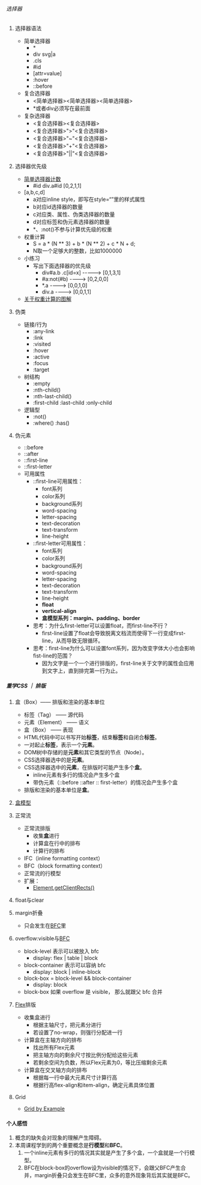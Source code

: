 ###### 选择器

1. 选择器语法
    * 简单选择器
        * \*
        * div svg|a
        * .cls
        * #id
        * [attr=value]
        * :hover
        * ::before
    * 复合选择器
        * <简单选择器><简单选择器><简单选择器>
        * *或者div必须写在最前面
    * 复杂选择器
        * <复合选择器><sp><复合选择器>
        * <复合选择器>">"<复合选择器>
        * <复合选择器>"~"<复合选择器>
        * <复合选择器>"+"<复合选择器>
        * <复合选择器>"||"<复合选择器>

2. 选择器优先级
    * [简单选择器计数](https://drafts.csswg.org/selectors-3/#specificity)
        * #id div.a#id    [0,2,1,1]
    * [a,b,c,d]
        * a对应inline style，即写在style=“”里的样式属性
        * b对应id选择器的数量
        * c对应类、属性、伪类选择器的数量
        * d对应标签和伪元素选择器的数量
        * *、:not()不参与计算优先级的权重
    * 权重计算
        * S = a * (N ** 3) + b * (N ** 2) + c * N + d;
        * N取一个足够大的整数，比如1000000
    * 小练习
        * 写出下面选择器的优先级
            * div#a.b .c[id=x] -----> [0,1,3,1]
            * #a:not(#b) ----> [0,2,0,0]
            * *.a ----> [0,0,1,0]
            * div.a ----> [0,0,1,1]
    * [关于权重计算的图解](https://specifishity.com/)

3. 伪类
    * 链接/行为
        * :any-link
        * :link
        * :visited
        * :hover
        * :active
        * :focus
        * :target
    * 树结构
        * :empty
        * :nth-child()
        * :nth-last-child()
        * :first-child :last-child :only-child
    * 逻辑型
        * :not()
        * :where() :has()

4. 伪元素
    * ::before
    * ::after
    * ::first-line
    * ::first-letter
    * 可用属性
        * ::first-line可用属性：
            * font系列
            * color系列
            * background系列
            * word-spacing
            * letter-spacing
            * text-decoration
            * text-transform
            * line-height
        * ::first-letter可用属性：
            * font系列
            * color系列
            * background系列
            * word-spacing
            * letter-spacing
            * text-decoration
            * text-transform
            * line-height
            * **float**
            * **vertical-align**
            * **盒模型系列：margin、padding、border**
        * 思考：为什么first-letter可以设置float，而first-line不行？
            * first-line设置了float会导致脱离文档流而使得下一行变成first-line，从而导致无限循环。
        * 思考：first-line为什么可以设置font系列，因为改变字体大小也会影响fist-line的范围？
            * 因为文字是一个一个进行排版的，first-line关于文字的属性会应用到文字上，直到排完第一行为止。


##### 重学CSS ｜ 排版

1. 盒（Box）—— 排版和渲染的基本单位
    * 标签（Tag） —— 源代码
    * 元素（Element） —— 语义
    * 盒（Box） —— 表现
    * HTML代码中可以书写开始**标签**，结束**标签**和自闭合**标签**。
    * 一对起止**标签**，表示一个**元素**。
    * DOM树中存储的是**元素**和其它类型的节点（Node）。
    * CSS选择器选中的是**元素**。
    * CSS选择器选中的**元素**，在排版时可能产生多个**盒**。
        * inline元素有多行的情况会产生多个盒
        * 带伪元素（::before ::after :: first-letter）的情况会产生多个盒
    * 排版和渲染的基本单位是**盒**。

2. [盒模型](https://developer.mozilla.org/en-US/docs/Learn/CSS/Building_blocks/The_box_model)

3. 正常流
    * 正常流排版
        * 收集**盒**进行
        * 计算盒在行中的排布
        * 计算行的排布
    * IFC（inline formatting context）
    * BFC（block formatting context）
    * 正常流的行模型
    * 扩展：
        * [Element.getClientRects\(\)](https://developer.mozilla.org/en-US/docs/Web/API/Element/getClientRects)

4. float与clear
5. margin折叠
    * 只会发生在[BFC](https://www.w3.org/TR/CSS21/visuren.html#block-formatting)里
6. overflow:visible与[BFC](https://www.w3.org/TR/CSS21/visuren.html#block-formatting)
    * block-level 表示可以被放入 bfc
        * display: flex | table | block
    * block-container 表示可以容纳 bfc
        * display: block | inline-block
    * block-box = block-level && block-container
        * display: block
    * block-box 如果 overflow 是 visible， 那么就跟父 bfc 合并


7. [Flex](https://www.w3.org/TR/css-flexbox-1/)排版
    * 收集盒进行
        * 根据主轴尺寸，把元素分进行
        * 若设置了no-wrap，则强行分配进一行
    * 计算盒在主轴方向的排布
        * 找出所有Flex元素
        * 把主轴方向的剩余尺寸按比例分配给这些元素
        * 若剩余空间为负数，所以Flex元素为0，等比压缩剩余元素
    * 计算盒在交叉轴方向的排布
        * 根据每一行中最大元素尺寸计算行高
        * 根据行高flex-align和item-align，确定元素具体位置

8. Grid
    * [Grid by Example](https://gridbyexample.com/examples/)

#### 个人感悟
1. 概念的缺失会对现象的理解产生障碍。
2. 本周课程学到的两个重要概念是**行模型**和**BFC**。
    1. 一个inline元素有多行的情况其实就是产生了多个盒，一个盒就是一个行模型。
    2. BFC在block-box的overflow设为visible的情况下，会跟父BFC产生合并，margin折叠只会发生在BFC里，众多的意外现象背后其实就是BFC。
    